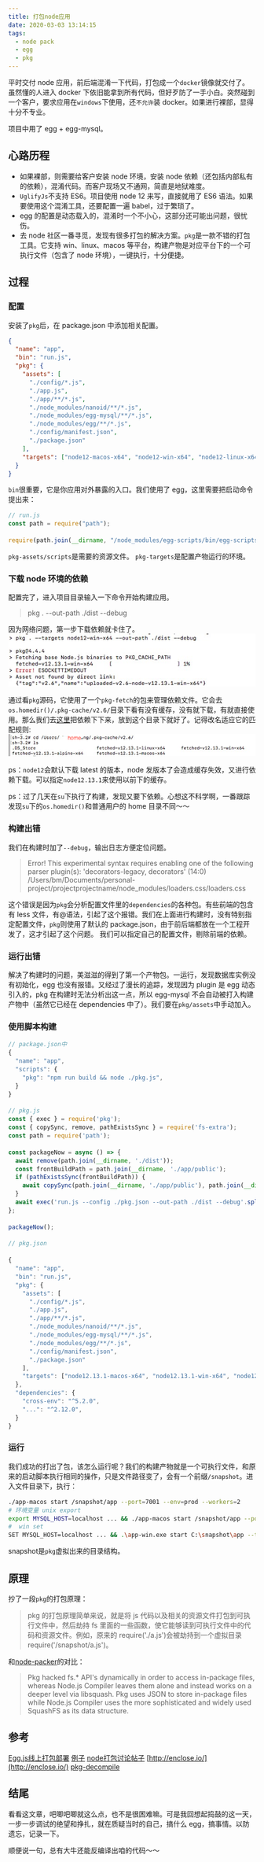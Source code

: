```yaml
---
title: 打包node应用
date: 2020-03-03 13:14:15
tags:
  - node pack
  - egg
  - pkg
---
```


平时交付 node 应用，前后端混淆一下代码，打包成一个`docker`镜像就交付了。虽然懂的人进入 docker 下依旧能拿到所有代码，但好歹防了一手小白。突然碰到一个客户，要求应用在`windows`下使用，还`不允许`装 docker。如果进行裸部，显得十分不专业。

<!--more-->

项目中用了 egg + egg-mysql。

## 心路历程

- 如果裸部，则需要给客户安装 node 环境，安装 node 依赖（还包括内部私有的依赖），混淆代码。而客户现场又不通网，简直是地狱难度。
- `UglifyJs`不支持 ES6。项目使用 node 12 来写，直接就用了 ES6 语法。如果要使用这个混淆工具，还要配置一遍 babel，过于繁琐了。
- egg 的配置是动态载入的，混淆时一个不小心，这部分还可能出问题，很忧伤。
- 去 node 社区一番寻觅，发现有很多打包的解决方案。`pkg`是一款不错的打包工具。它支持 win、linux、macos 等平台，构建产物是对应平台下的一个可执行文件（包含了 node 环境），一键执行，十分便捷。

## 过程

### 配置

安装了`pkg`后，在 package.json 中添加相关配置。

```json
{
  "name": "app",
  "bin": "run.js",
  "pkg": {
    "assets": [
      "./config/*.js",
      "./app.js",
      "./app/**/*.js",
      "./node_modules/nanoid/**/*.js",
      "./node_modules/egg-mysql/**/*.js",
      "./node_modules/egg/**/*.js",
      "./config/manifest.json",
      "./package.json"
    ],
    "targets": ["node12-macos-x64", "node12-win-x64", "node12-linux-x64"]
  }
}
```

`bin`很重要，它是你应用对外暴露的入口。我们使用了 egg，这里需要把启动命令提出来：

```js
// run.js
const path = require("path");

require(path.join(__dirname, "/node_modules/egg-scripts/bin/egg-scripts.js"));
```

`pkg-assets/scripts`是需要的资源文件。
`pkg-targets`是配置产物运行的环境。

### 下载 node 环境的依赖

配置完了，进入项目目录输入一下命令开始构建应用。

> pkg . --out-path ./dist --debug

因为网络问题，第一步下载依赖就卡住了。
![](/post-images/pkg-1.png)

通过看`pkg`源码，它使用了一个`pkg-fetch`的包来管理依赖文件。它会去`os.homedir()/.pkg-cache/v2.6/`目录下看有没有缓存，没有就下载，有就直接使用。那么我们去[这里](https://github.com/zeit/pkg-fetch/releases)把依赖下下来，放到这个目录下就好了。记得改名适应它的匹配规则:
![](/post-images/pkg-2.png)

ps：`node12`会默认下载 latest 的版本，node 发版本了会造成缓存失效，又进行依赖下载。可以指定`node12.13.1`来使用以前下的缓存。

ps：过了几天在`su`下执行了构建，发现又要下依赖。心想这不科学啊，一番跟踪发现`su`下的`os.homedir()`和普通用户的 home 目录不同～～

### 构建出错

我们在构建时加了`--debug`，输出日志方便定位问题。

> Error! This experimental syntax requires enabling one of the following parser plugin(s): 'decorators-legacy, decorators' (14:0)
> /Users/bm/Documents/personal-project/projectprojectname/node_modules/loaders.css/loaders.css

这个错误是因为`pkg`会分析配置文件里的`dependencies`的各种包。有些前端的包含有 less 文件，有@语法，引起了这个报错。我们在上面进行构建时，没有特别指定配置文件，`pkg`则使用了默认的 package.json，由于前后端都放在一个工程开发了，这才引起了这个问题。
我们可以指定自己的配置文件，剔除前端的依赖。

### 运行出错

解决了构建时的问题，美滋滋的得到了第一个产物包。一运行，发现数据库实例没有初始化，egg 也没有报错。又经过了漫长的追踪，发现因为 plugin 是 egg 动态引入的，pkg 在构建时无法分析出这一点，所以 egg-mysql 不会自动被打入构建产物中（虽然它已经在 dependencies 中了）。我们要在`pkg/assets`中手动加入。

### 使用脚本构建

```js
// package.json中
{
  "name": "app",
  "scripts": {
    "pkg": "npm run build && node ./pkg.js",
  }
}

// pkg.js
const { exec } = require('pkg');
const { copySync, remove, pathExistsSync } = require('fs-extra');
const path = require('path');

const packageNow = async () => {
  await remove(path.join(__dirname, './dist'));
  const frontBuildPath = path.join(__dirname, './app/public');
  if (pathExistsSync(frontBuildPath)) {
    await copySync(path.join(__dirname, './app/public'), path.join(__dirname, './dist/public'));
  }
  await exec('run.js --config ./pkg.json --out-path ./dist --debug'.split(' '));
};

packageNow();

// pkg.json

{
  "name": "app",
  "bin": "run.js",
  "pkg": {
    "assets": [
      "./config/*.js",
      "./app.js",
      "./app/**/*.js",
      "./node_modules/nanoid/**/*.js",
      "./node_modules/egg-mysql/**/*.js",
      "./node_modules/egg/**/*.js",
      "./config/manifest.json",
      "./package.json"
    ],
    "targets": ["node12.13.1-macos-x64", "node12.13.1-win-x64", "node12.13.1-linux-x64"]
  },
  "dependencies": {
    "cross-env": "^5.2.0",
    "...": "^2.12.0",
  }
}
```

### 运行

我们成功的打出了包，该怎么运行呢？我们的构建产物就是一个可执行文件，和原来的启动脚本执行相同的操作，只是文件路径变了，会有一个前缀`/snapshot`。进入文件目录下，执行：

```bash
./app-macos start /snapshot/app --port=7001 --env=prod --workers=2
# 环境变量 unix export
export MYSQL_HOST=localhost ... && ./app-macos start /snapshot/app --port=7001 --env=prod --workers=2
#  win set
SET MYSQL_HOST=localhost ... && .\app-win.exe start C:\snapshot\app --title=app --workers=2 --env=prod
```

snapshot是`pkg`虚拟出来的目录结构。

## 原理

抄了一段`pkg`的打包原理：

> pkg 的打包原理简单来说，就是将 js 代码以及相关的资源文件打包到可执行文件中，然后劫持 fs 里面的一些函数，使它能够读到可执行文件中的代码和资源文件。例如，原来的 require('./a.js')会被劫持到一个虚拟目录 require('/snapshot/a.js')。

和[node-packer](https://github.com/pmq20/node-packer)的对比：
> Pkg hacked fs.* API's dynamically in order to access in-package files, whereas Node.js Compiler leaves them alone and instead works on a deeper level via libsquash. Pkg uses JSON to store in-package files while Node.js Compiler uses the more sophisticated and widely used SquashFS as its data structure.

## 参考
[Egg.js线上打包部署](https://blog.csdn.net/qq_35241223/article/details/97306900)
[例子](https://github.com/MrSmallLiu/pkg-egg-example)
[node打包讨论帖子](https://cnodejs.org/topic/5bc712ae37a6965f59052301)
[http://enclose.io/](http://enclose.io/)
[pkg-decompile](https://github.com/zeit/pkg/issues/340)

## 结尾

看看这文章，吧唧吧唧就这么点，也不是很困难嘛。可是我回想起捣鼓的这一天，一步一步调试的绝望和挣扎，就在质疑当时的自己，搞什么 egg，搞事情。以防遗忘，记录一下。

顺便说一句，总有大牛还能反编译出咱的代码～～